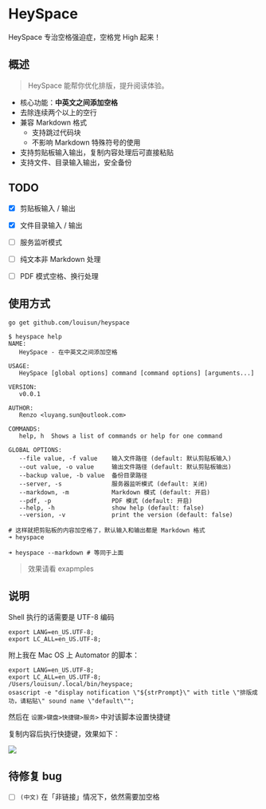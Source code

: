 # HeySpace

HeySpace 专治空格强迫症，空格党 High 起来！


## 概述

> HeySpace 能帮你优化排版，提升阅读体验。

- 核心功能：**中英文之间添加空格**
- 去除连续两个以上的空行
- 兼容 Markdown 格式
  - 支持跳过代码块
  - 不影响 Markdown 特殊符号的使用
- 支持剪贴板输入输出，复制内容处理后可直接粘贴
- 支持文件、目录输入输出，安全备份

## TODO

- [x] 剪贴板输入 / 输出
- [x] 文件目录输入 / 输出
- [ ] 服务监听模式
- [ ] 纯文本非 Markdown 处理
- [ ] PDF 模式空格、换行处理


## 使用方式

```shell script
go get github.com/louisun/heyspace
```

```shell script
$ heyspace help
NAME:
   HeySpace - 在中英文之间添加空格

USAGE:
   HeySpace [global options] command [command options] [arguments...]

VERSION:
   v0.0.1

AUTHOR:
   Renzo <luyang.sun@outlook.com>

COMMANDS:
   help, h  Shows a list of commands or help for one command

GLOBAL OPTIONS:
   --file value, -f value    输入文件路径 (default: 默认剪贴板输入)
   --out value, -o value     输出文件路径 (default: 默认剪贴板输出)
   --backup value, -b value  备份目录路径
   --server, -s              服务器监听模式 (default: 关闭)
   --markdown, -m            Markdown 模式 (default: 开启)
   --pdf, -p                 PDF 模式 (default: 开启)
   --help, -h                show help (default: false)
   --version, -v             print the version (default: false)
```



```shell
# 这样就把剪贴板的内容加空格了，默认输入和输出都是 Markdown 格式
➜ heyspace

➜ heyspace --markdown # 等同于上面
```

> 效果请看 exapmples



## 说明

Shell 执行的话需要是 UTF-8 编码

```shell script
export LANG=en_US.UTF-8;
export LC_ALL=en_US.UTF-8;
```

附上我在 Mac OS 上 Automator 的脚本：

```shell script
export LANG=en_US.UTF-8;
export LC_ALL=en_US.UTF-8;
/Users/louisun/.local/bin/heyspace;
osascript -e "display notification \"${strPrompt}\" with title \"排版成功，请粘贴\" sound name \"default\"";
```

然后在 `设置>键盘>快捷键>服务>` 中对该脚本设置快捷键

复制内容后执行快捷键，效果如下：

![](https://bucket-1255905387.cos.ap-shanghai.myqcloud.com/2019-12-12-19-31-49_r80.png)


## 待修复 bug

- [ ] `(中文)` 在「非链接」情况下，依然需要加空格

